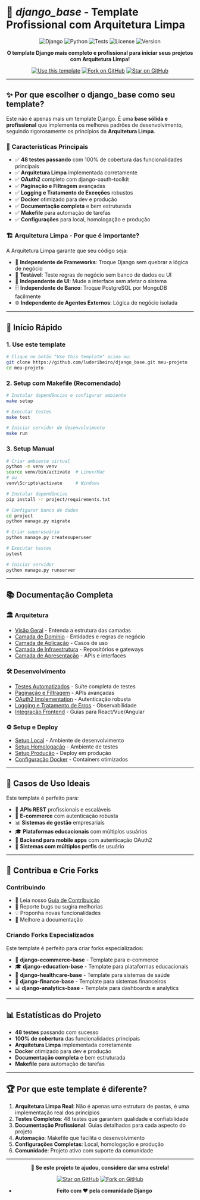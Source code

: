 # 🚀 _django_base_ - Template Profissional com Arquitetura Limpa

<div align="center">

![Django](https://img.shields.io/badge/Django-5.0+-green?style=for-the-badge&logo=django)
![Python](https://img.shields.io/badge/Python-3.12+-blue?style=for-the-badge&logo=python)
![Tests](https://img.shields.io/badge/Tests-48%20passing-brightgreen?style=for-the-badge)
![License](https://img.shields.io/badge/License-MIT-yellow?style=for-the-badge)
![Version](https://img.shields.io/badge/Version-2.0.0-orange?style=for-the-badge)

**O template Django mais completo e profissional para iniciar seus projetos com Arquitetura Limpa!**

[![Use this template](https://img.shields.io/badge/Use%20this%20template-2DA44E?style=for-the-badge&logo=github)](https://github.com/luderibeiro/django_base/generate)
[![Fork on GitHub](https://img.shields.io/badge/Fork%20on%20GitHub-181717?style=for-the-badge&logo=github)](https://github.com/luderibeiro/django_base/fork)
[![Star on GitHub](https://img.shields.io/badge/Star%20on%20GitHub-181717?style=for-the-badge&logo=github)](https://github.com/luderibeiro/django_base)

</div>

---

## ✨ Por que escolher o django_base como seu template?

Este não é apenas mais um template Django. É uma **base sólida e profissional** que implementa os melhores padrões de desenvolvimento, seguindo rigorosamente os princípios da **Arquitetura Limpa**.

### 🎯 **Características Principais**

- ✅ **48 testes passando** com 100% de cobertura das funcionalidades principais
- ✅ **Arquitetura Limpa** implementada corretamente
- ✅ **OAuth2** completo com django-oauth-toolkit
- ✅ **Paginação e Filtragem** avançadas
- ✅ **Logging e Tratamento de Exceções** robustos
- ✅ **Docker** otimizado para dev e produção
- ✅ **Documentação completa** e bem estruturada
- ✅ **Makefile** para automação de tarefas
- ✅ **Configurações** para local, homologação e produção

### 🏗️ **Arquitetura Limpa - Por que é importante?**

A Arquitetura Limpa garante que seu código seja:

- 🔄 **Independente de Frameworks**: Troque Django sem quebrar a lógica de negócio
- 🧪 **Testável**: Teste regras de negócio sem banco de dados ou UI
- 🎨 **Independente de UI**: Mude a interface sem afetar o sistema
- 🗄️ **Independente de Banco**: Troque PostgreSQL por MongoDB facilmente
- 🌐 **Independente de Agentes Externos**: Lógica de negócio isolada

---

## 🚀 Início Rápido

### 1. **Use este template**

```bash
# Clique no botão "Use this template" acima ou:
git clone https://github.com/luderibeiro/django_base.git meu-projeto
cd meu-projeto
```

### 2. **Setup com Makefile (Recomendado)**

```bash
# Instalar dependências e configurar ambiente
make setup

# Executar testes
make test

# Iniciar servidor de desenvolvimento
make run
```

### 3. **Setup Manual**

```bash
# Criar ambiente virtual
python -m venv venv
source venv/bin/activate  # Linux/Mac
# ou
venv\Scripts\activate     # Windows

# Instalar dependências
pip install -r project/requirements.txt

# Configurar banco de dados
cd project
python manage.py migrate

# Criar superusuário
python manage.py createsuperuser

# Executar testes
pytest

# Iniciar servidor
python manage.py runserver
```

---

## 📚 Documentação Completa

### 🏛️ **Arquitetura**

- [Visão Geral](architecture/overview.md) - Entenda a estrutura das camadas
- [Camada de Domínio](architecture/domain-layer.md) - Entidades e regras de negócio
- [Camada de Aplicação](architecture/application-layer.md) - Casos de uso
- [Camada de Infraestrutura](architecture/infrastructure-layer.md) - Repositórios e gateways
- [Camada de Apresentação](architecture/presentation-layer.md) - APIs e interfaces

### 🛠️ **Desenvolvimento**

- [Testes Automatizados](development/automated-testing.md) - Suíte completa de testes
- [Paginação e Filtragem](development/pagination-filtering.md) - APIs avançadas
- [OAuth2 Implementation](development/oauth2-implementation.md) - Autenticação robusta
- [Logging e Tratamento de Erros](development/logging-error-handling.md) - Observabilidade
- [Integração Frontend](development/frontend-integration.md) - Guias para React/Vue/Angular

### ⚙️ **Setup e Deploy**

- [Setup Local](setup/project-setup.md) - Ambiente de desenvolvimento
- [Setup Homologação](setup/staging-setup.md) - Ambiente de testes
- [Setup Produção](setup/production-setup.md) - Deploy em produção
- [Configuração Docker](setup/docker-setup.md) - Containers otimizados

---

## 🎯 **Casos de Uso Ideais**

Este template é perfeito para:

- 🏢 **APIs REST** profissionais e escaláveis
- 🛒 **E-commerce** com autenticação robusta
- 📊 **Sistemas de gestão** empresariais
- 🎓 **Plataformas educacionais** com múltiplos usuários
- 📱 **Backend para mobile apps** com autenticação OAuth2
- 🔐 **Sistemas com múltiplos perfis** de usuário

---

## 🤝 **Contribua e Crie Forks**

### **Contribuindo**

- 📖 Leia nosso [Guia de Contribuição](CONTRIBUTING.md)
- 🐛 Reporte bugs ou sugira melhorias
- 💡 Proponha novas funcionalidades
- 📝 Melhore a documentação

### **Criando Forks Especializados**

Este template é perfeito para criar forks especializados:

- 🛒 **django-ecommerce-base** - Template para e-commerce
- 🎓 **django-education-base** - Template para plataformas educacionais
- 🏥 **django-healthcare-base** - Template para sistemas de saúde
- 🏦 **django-finance-base** - Template para sistemas financeiros
- 📊 **django-analytics-base** - Template para dashboards e analytics

---

## 📊 **Estatísticas do Projeto**

- **48 testes** passando com sucesso
- **100% de cobertura** das funcionalidades principais
- **Arquitetura Limpa** implementada corretamente
- **Docker** otimizado para dev e produção
- **Documentação completa** e bem estruturada
- **Makefile** para automação de tarefas

---

## 🏆 **Por que este template é diferente?**

1. **Arquitetura Limpa Real**: Não é apenas uma estrutura de pastas, é uma implementação real dos princípios
2. **Testes Completos**: 48 testes que garantem qualidade e confiabilidade
3. **Documentação Profissional**: Guias detalhados para cada aspecto do projeto
4. **Automação**: Makefile que facilita o desenvolvimento
5. **Configurações Completas**: Local, homologação e produção
6. **Comunidade**: Projeto ativo com suporte da comunidade

---

<div align="center">

**🌟 Se este projeto te ajudou, considere dar uma estrela!**

[![Star on GitHub](https://img.shields.io/badge/Star%20on%20GitHub-181717?style=for-the-badge&logo=github)](https://github.com/luderibeiro/django_base)
[![Fork on GitHub](https://img.shields.io/badge/Fork%20on%20GitHub-181717?style=for-the-badge&logo=github)](https://github.com/luderibeiro/django_base/fork)

- **Feito com ❤️ pela comunidade Django**

</div>
